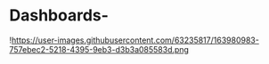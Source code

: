 # Dashboards-
!https://user-images.githubusercontent.com/63235817/163980983-757ebec2-5218-4395-9eb3-d3b3a085583d.png
